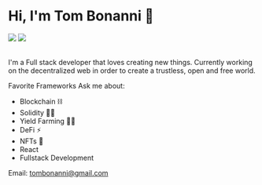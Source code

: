 <h1>Hi, I'm Tom Bonanni 👋</h1>
<a href="https://medium.com/@tombonanni"><img src="https://img.shields.io/badge/Medium-12100E?style=&logo=medium&logoColor=white"></a>
<a href="https://www.linkedin.com/in/tombonanni"><img src="https://img.shields.io/badge/LinkedIn-0077B5?style=&logo=linkedin&logoColor=white"></a>
<br />
<br />
<p>I'm a Full stack developer that loves creating new things. Currently working on the decentralized web in order to create a trustless, open and free world.</p>

Favorite Frameworks
Ask me about:
- Blockchain ⛓️
- Solidity 👨‍💻
- Yield Farming 🧑‍🌾
- DeFi ⚡
- NFTs 💎
- React
- Fullstack Development

Email: tombonanni@gmail.com
